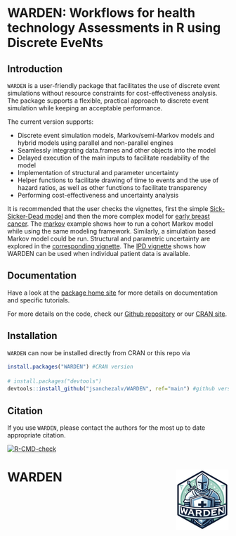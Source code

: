 
# WARDEN: Workflows for health technology Assessments in R using Discrete EveNts

## Introduction

`WARDEN` is a user-friendly package that facilitates the use of discrete
event simulations without resource constraints for cost-effectiveness
analysis. The package supports a flexible, practical approach to
discrete event simulation while keeping an acceptable performance.

The current version supports:

- Discrete event simulation models, Markov/semi-Markov models and hybrid
  models using parallel and non-parallel engines
- Seamlessly integrating data.frames and other objects into the model
- Delayed execution of the main inputs to facilitate readability of the
  model
- Implementation of structural and parameter uncertainty
- Helper functions to facilitate drawing of time to events and the use of hazard ratios, as well as other functions to facilitate transparency
- Performing cost-effectiveness and uncertainty analysis

It is recommended that the user checks the vignettes, first the simple
[Sick-Sicker-Dead
model](https://jsanchezalv.github.io/WARDEN/articles/example_ssd.html)
and then the more complex model for [early breast
cancer](https://jsanchezalv.github.io/WARDEN/articles/example_eBC.html).
The
[markov](https://jsanchezalv.github.io/WARDEN/articles/example_markov.html)
example shows how to run a cohort Markov model while using the same
modeling framework. Similarly, a simulation based Markov model could be
run. Structural and parametric uncertainty are explored in the
[corresponding
vignette](https://jsanchezalv.github.io/WARDEN/articles/example_uncertainty.html).
The [IPD
vignette](https://jsanchezalv.github.io/WARDEN/articles/example_ipd.html)
shows how WARDEN can be used when individual patient data is available.

## Documentation

Have a look at the [package home
site](https://jsanchezalv.github.io/WARDEN/index.html) for more details
on documentation and specific tutorials.

For more details on the code, check our [Github
repository](https://github.com/jsanchezalv/WARDEN) or our [CRAN site](https://cran.r-project.org/package=WARDEN).

## Installation

`WARDEN` can now be installed directly from CRAN or this repo via

``` r
install.packages("WARDEN") #CRAN version 

# install.packages("devtools")
devtools::install_github("jsanchezalv/WARDEN", ref="main") #github version
```

## Citation

If you use `WARDEN`, please contact the authors for the most up to date
appropriate citation.

<!-- badges: start -->

[![R-CMD-check](https://github.com/jsanchezalv/WARDEN/actions/workflows/R-CMD-check.yaml/badge.svg)](https://github.com/jsanchezalv/WARDEN/actions/workflows/R-CMD-check.yaml)
<!-- badges: end -->

# WARDEN <a href="https://jsanchezalv.github.io/WARDEN/"><img src="man/figures/logo.png" align="right" height="137" alt="WARDEN website" /></a>
